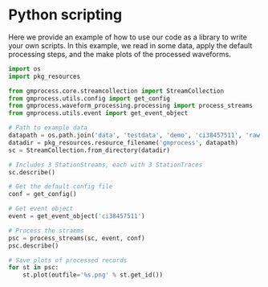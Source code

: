 # Python scripting

Here we provide an example of how to use our code as a library to write
your own scripts. In this example, we read in some data, apply the default
processing steps, and the make plots of the processed waveforms.

```python
import os
import pkg_resources

from gmprocess.core.streamcollection import StreamCollection
from gmprocess.utils.config import get_config
from gmprocess.waveform_processing.processing import process_streams
from gmprocess.utils.event import get_event_object

# Path to example data
datapath = os.path.join('data', 'testdata', 'demo', 'ci38457511', 'raw')
datadir = pkg_resources.resource_filename('gmprocess', datapath)
sc = StreamCollection.from_directory(datadir)

# Includes 3 StationStreams, each with 3 StationTraces
sc.describe()

# Get the default config file
conf = get_config()

# Get event object
event = get_event_object('ci38457511')

# Process the straems
psc = process_streams(sc, event, conf)
psc.describe()

# Save plots of processed records
for st in psc:
    st.plot(outfile='%s.png' % st.get_id())
```

